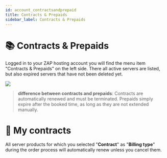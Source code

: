 ```yaml
---
id: account_contractsandprepaid
title: Contracts & Prepaids
sidebar_label: Contracts & Prepaids
---
```


# 📚 Contracts & Prepaids
Logged in to your ZAP hosting account you will find the menu item "Contracts & Prepaids" on the left side. There all active servers are listed, but also expired servers that have not been deleted yet.

![](https://i.imgur.com/eN06fAR.png)

> **difference between contracts and prepaids**: Contracts are automatically renewed and must be terminated. Prepaids simply expire after the booked time, as long as they are not extended manually.


# 📙 My contracts
All server products for which you selected "**Contract**" as "**Billing type**" during the order process will automatically renew unless you cancel them.
